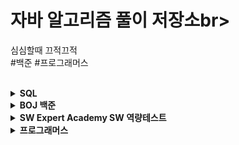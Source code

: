 # 자바 알고리즘 풀이 저장소br>
심심할때 끄적끄적 <br>
#백준 #프로그래머스 <br><br>

<details markdown="1">
<summary><strong> SQL </strong></summary>
- 프로그래머스 SQL 고득점 Kit https://programmers.co.kr/learn/challenges?tab=sql_practice_kit <br>
- HackerRank SQL https://www.hackerrank.com/domains/sql <br>
</details>

<details markdown="1">
<summary><strong>BOJ 백준 </strong></summary>
- 단계별로 풀어보기 https://www.acmicpc.net/step<br>
- 삼성 SW 역량 테스트 기출 문제 https://www.acmicpc.net/workbook/view/1152<br>
</details>

<details markdown="1">
<summary><strong>SW Expert Academy SW 역량테스트 </strong></summary>
- 모의 SW 역량테스트 https://swexpertacademy.com/main/main.do<br>
</details>

<details markdown="1">
<summary><strong> 프로그래머스 </strong></summary>
-코딩테스트 고득점 Kit https://programmers.co.kr/learn/challenges/<br>
</details>

